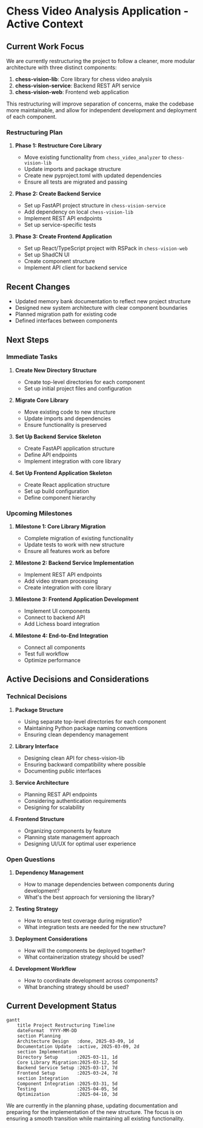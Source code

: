 # Chess Video Analysis Application - Active Context

## Current Work Focus

We are currently restructuring the project to follow a cleaner, more modular architecture with three distinct components:

1. **chess-vision-lib**: Core library for chess video analysis
2. **chess-vision-service**: Backend REST API service
3. **chess-vision-web**: Frontend web application

This restructuring will improve separation of concerns, make the codebase more maintainable, and allow for independent development and deployment of each component.

### Restructuring Plan

1. **Phase 1: Restructure Core Library**
   - Move existing functionality from `chess_video_analyzer` to `chess-vision-lib`
   - Update imports and package structure
   - Create new pyproject.toml with updated dependencies
   - Ensure all tests are migrated and passing

2. **Phase 2: Create Backend Service**
   - Set up FastAPI project structure in `chess-vision-service`
   - Add dependency on local `chess-vision-lib`
   - Implement REST API endpoints
   - Set up service-specific tests

3. **Phase 3: Create Frontend Application**
   - Set up React/TypeScript project with RSPack in `chess-vision-web`
   - Set up ShadCN UI
   - Create component structure
   - Implement API client for backend service

## Recent Changes

- Updated memory bank documentation to reflect new project structure
- Designed new system architecture with clear component boundaries
- Planned migration path for existing code
- Defined interfaces between components

## Next Steps

### Immediate Tasks

1. **Create New Directory Structure**
   - Create top-level directories for each component
   - Set up initial project files and configuration

2. **Migrate Core Library**
   - Move existing code to new structure
   - Update imports and dependencies
   - Ensure functionality is preserved

3. **Set Up Backend Service Skeleton**
   - Create FastAPI application structure
   - Define API endpoints
   - Implement integration with core library

4. **Set Up Frontend Application Skeleton**
   - Create React application structure
   - Set up build configuration
   - Define component hierarchy

### Upcoming Milestones

1. **Milestone 1: Core Library Migration**
   - Complete migration of existing functionality
   - Update tests to work with new structure
   - Ensure all features work as before

2. **Milestone 2: Backend Service Implementation**
   - Implement REST API endpoints
   - Add video stream processing
   - Create integration with core library

3. **Milestone 3: Frontend Application Development**
   - Implement UI components
   - Connect to backend API
   - Add Lichess board integration

4. **Milestone 4: End-to-End Integration**
   - Connect all components
   - Test full workflow
   - Optimize performance

## Active Decisions and Considerations

### Technical Decisions

1. **Package Structure**
   - Using separate top-level directories for each component
   - Maintaining Python package naming conventions
   - Ensuring clean dependency management

2. **Library Interface**
   - Designing clean API for chess-vision-lib
   - Ensuring backward compatibility where possible
   - Documenting public interfaces

3. **Service Architecture**
   - Planning REST API endpoints
   - Considering authentication requirements
   - Designing for scalability

4. **Frontend Structure**
   - Organizing components by feature
   - Planning state management approach
   - Designing UI/UX for optimal user experience

### Open Questions

1. **Dependency Management**
   - How to manage dependencies between components during development?
   - What's the best approach for versioning the library?

2. **Testing Strategy**
   - How to ensure test coverage during migration?
   - What integration tests are needed for the new structure?

3. **Deployment Considerations**
   - How will the components be deployed together?
   - What containerization strategy should be used?

4. **Development Workflow**
   - How to coordinate development across components?
   - What branching strategy should be used?

## Current Development Status

```mermaid
gantt
    title Project Restructuring Timeline
    dateFormat  YYYY-MM-DD
    section Planning
    Architecture Design   :done, 2025-03-09, 1d
    Documentation Update  :active, 2025-03-09, 2d
    section Implementation
    Directory Setup       :2025-03-11, 1d
    Core Library Migration:2025-03-12, 5d
    Backend Service Setup :2025-03-17, 7d
    Frontend Setup        :2025-03-24, 7d
    section Integration
    Component Integration :2025-03-31, 5d
    Testing               :2025-04-05, 5d
    Optimization          :2025-04-10, 3d
```

We are currently in the planning phase, updating documentation and preparing for the implementation of the new structure. The focus is on ensuring a smooth transition while maintaining all existing functionality.
